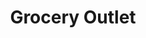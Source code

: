 ---
title: "Grocery Outlet"
url: /portland/grocery-outlet-northeast-hancock-street/
shop: supermarket
---